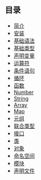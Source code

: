 ## 目录

- [简介](./docs/01-Introduction.md)
- [安装](./docs/02-Install.md)
- [基础语法](./docs/03-QuckStart.md)
- [基础类型](./docs/04-Types.md)
- [声明变量]()
- [运算符]()
- [条件语句]()
- [循环]()
- [函数]()
- [Number]()
- [String]()
- [Array]()
- [Map]()
- [元组]()
- [联合类型]()
- [接口]()
- [类]()
- [对象]()
- [命名空间]()
- [模块]()
- [声明文件]()